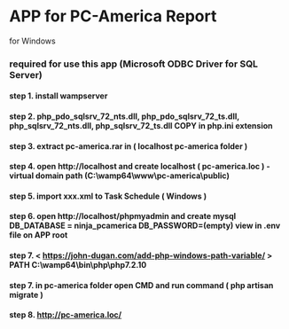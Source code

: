 # APP for PC-America Report

for Windows
### required for use this app (Microsoft ODBC Driver for SQL Server)

#### step 1. install wampserver
#### step 2. php_pdo_sqlsrv_72_nts.dll, php_pdo_sqlsrv_72_ts.dll, php_sqlsrv_72_nts.dll, php_sqlsrv_72_ts.dll COPY in php.ini extension
#### step 3. extract pc-america.rar in ( localhost pc-america folder )
#### step 4. open http://localhost and create localhost ( pc-america.loc ) - virtual domain path (C:\wamp64\www\pc-america\public)
#### step 5. import xxx.xml to Task Schedule ( Windows )
#### step 6. open http://localhost/phpmyadmin and create mysql DB_DATABASE = ninja_pcamerica DB_PASSWORD=(empty) view in .env file on APP root
#### step 7. < https://john-dugan.com/add-php-windows-path-variable/ > PATH C:\wamp64\bin\php\php7.2.10
#### step 7. in pc-america folder open CMD and run command ( php artisan migrate )
#### step 8. http://pc-america.loc/
